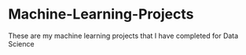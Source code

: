 # Machine-Learning-Projects
These are my machine learning projects that I have completed for Data Science
